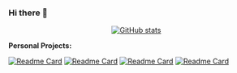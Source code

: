 ### Hi there 👋

<!--
**matteogristina/matteogristina** is a ✨ _special_ ✨ repository because its `README.md` (this file) appears on your GitHub profile.

Here are some ideas to get you started:

- 🔭 I’m currently working on ...
- 🌱 I’m currently learning ...
- 👯 I’m looking to collaborate on ...
- 🤔 I’m looking for help with ...
- 💬 Ask me about ...
- 📫 How to reach me: ...
- 😄 Pronouns: ...
- ⚡ Fun fact: ...
-->
<div align="center">

[![GitHub stats](https://github-readme-stats.vercel.app/api?username=matteogristina&card_width=500px&text_bold=true&show_icons=true&rank_icon=github&include_all_commits=true&theme=github_dark&hide_border=true&bg_color=131922&icon_color=c3d1d9)](https://github.com/matteogristina)
</div>

 **Personal Projects:** 

[![Readme Card](https://github-readme-stats.vercel.app/api/pin/?username=matteogristina&repo=cppconnect4&show_owner=true&text_bold=true&show_icons=true&theme=github_dark&hide_border=true&bg_color=131922&icon_color=c3d1d9)](https://github.com/matteogristina/cppconnect4)
[![Readme Card](https://github-readme-stats.vercel.app/api/pin/?username=matteogristina&repo=pythonscripting&show_owner=true&text_bold=true&show_icons=true&theme=github_dark&hide_border=true&bg_color=131922&icon_color=c3d1d9)](https://github.com/matteogristina/pythonscripting)
[![Readme Card](https://github-readme-stats.vercel.app/api/pin/?username=cibacity&repo=cibahud&show_owner=true&text_bold=true&show_icons=true&theme=github_dark&hide_border=true&bg_color=131922&icon_color=c3d1d9)](https://github.com/cibacity/cibahud)
[![Readme Card](https://github-readme-stats.vercel.app/api/pin/?username=matteogristina&repo=matteogristina.github.io&show_owner=true&text_bold=true&show_icons=true&theme=github_dark&hide_border=true&bg_color=131922&icon_color=c3d1d9)](https://github.com/matteogristina/matteogristina.github.io)
